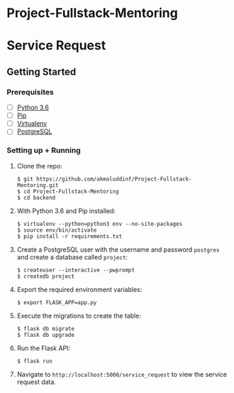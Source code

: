 # Project-Fullstack-Mentoring

# Service Request

## Getting Started

### Prerequisites

- [ ] [Python 3.6](https://www.python.org/downloads/release/python-365/)
- [ ] [Pip](https://pip.pypa.io/en/stable/installing/)
- [ ] [Virtualenv](https://virtualenv.pypa.io/en/latest/)
- [ ] [PostgreSQL](https://www.postgresql.org/)

### Setting up + Running

1. Clone the repo:

    ```
    $ git https://github.com/akmaluddinf/Project-Fullstack-Mentoring.git
    $ cd Project-Fullstack-Mentoring
    $ cd backend
    ```

2. With Python 3.6 and Pip installed:

    ```
    $ virtualenv --python=python3 env --no-site-packages
    $ source env/bin/activate
    $ pip install -r requirements.txt
    ```

3. Create a PostgreSQL user with the username and password `postgres` and create a database called `project`:

    ```
    $ createuser --interactive --pwprompt
    $ createdb project
    ```

4. Export the required environment variables:

    ```
    $ export FLASK_APP=app.py
    ```

5. Execute the migrations to create the table:

    ```
    $ flask db migrate
    $ flask db upgrade
    ```

6. Run the Flask API:

    ```
    $ flask run
    ```

7. Navigate to `http://localhost:5000/service_request` to view the service request data.

